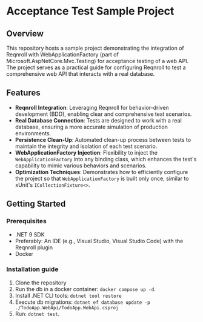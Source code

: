 # Acceptance Test Sample Project

## Overview

This repository hosts a sample project demonstrating the integration of Reqnroll with WebApplicationFactory (part of Microsoft.AspNetCore.Mvc.Testing) for acceptance testing of a web API. The project serves as a practical guide for configuring Reqnroll to test a comprehensive web API that interacts with a real database.

## Features

- **Reqnroll Integration**: Leveraging Reqnroll for behavior-driven development (BDD), enabling clear and comprehensive test scenarios.
- **Real Database Connection**: Tests are designed to work with a real database, ensuring a more accurate simulation of production environments.
- **Persistence Clean-Up**: Automated clean-up process between tests to maintain the integrity and isolation of each test scenario.
- **WebApplicationFactory Injection**: Flexibility to inject the `WebApplicationFactory` into any binding class, which enhances the test's capability to mimic various behaviors and scenarios.
- **Optimization Techniques**: Demonstrates how to efficiently configure the project so that `WebApplicationFactory` is built only once, similar to xUnit's `ICollectionFixture<>`.

## Getting Started

### Prerequisites

- .NET 9 SDK
- Preferably: An IDE (e.g., Visual Studio, Visual Studio Code) with the Reqnroll plugin
- Docker 

### Installation guide

1. Clone the repository
2. Run the db in a docker container: `docker compose up -d`.
3. Install .NET CLI tools: `dotnet tool restore` 
4. Execute db migrations: `dotnet ef database update -p ./TodoApp.WebApi/TodoApp.WebApi.csproj`
5. Run: `dotnet test`.